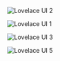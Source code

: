 ![Lovelace UI 2](https://github.com/michaeldvinci/Hassio_Config/blob/master/images/01_Lovelace.gif?raw=true)

![Lovelace UI 1](https://github.com/michaeldvinci/Hassio_Config/blob/master/images/01_Home.png?raw=true)

![Lovelace UI 3](https://github.com/michaeldvinci/Hassio_Config/blob/master/images/03_Bathroom.png?raw=true)

![Lovelace UI 5](https://github.com/michaeldvinci/Hassio_Config/blob/master/images/05_Bedroom.png?raw=true)
